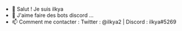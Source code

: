 - 👋 Salut ! Je suis ilkya
- 👀 J'aime faire des bots discord ...
- 📫 Comment me contacter : Twitter : @ilkya2 | Discord : ilkya#5269
